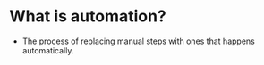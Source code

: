 # What is automation?
- The process of replacing manual steps with ones that happens automatically.
